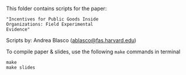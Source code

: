 This folder contains scripts for the paper:

	"Incentives for Public Goods Inside
	Organizations: Field Experimental
	Evidence"

Scripts by:
	Andrea Blasco (ablasco@fas.harvard.edu)

To compile paper & slides, use the following 
`make` commands in terminal
```
make
make slides
```